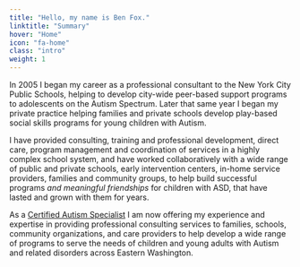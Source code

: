 ```yaml
---
title: "Hello, my name is Ben Fox."
linktitle: "Summary"
hover: "Home"
icon: "fa-home"
class: "intro"
weight: 1
---
```

In 2005 I began my career as a professional consultant to the New York City Public Schools, helping to develop city-wide peer-based support programs to adolescents on the Autism Spectrum. Later that same year I began my private practice helping families and private schools develop play-based social skills programs for young children with Autism.

I have provided consulting, training and professional development, direct care, program management and coordination of services in a highly complex school system, and have worked collaboratively with a wide range of public and private schools, early intervention centers, in-home service providers, families and community groups, to help build successful programs <i>and meaningful friendships</i> for children with ASD, that have lasted and grown with them for years.

As a [Certified Autism Specialist](https://apps.ibcces.org/badges/v/65d52) I am now offering my experience and expertise in providing professional consulting services to families, schools, community organizations, and care providers to help develop a wide range of programs to serve the needs of children and young adults with Autism and related disorders across Eastern Washington.
